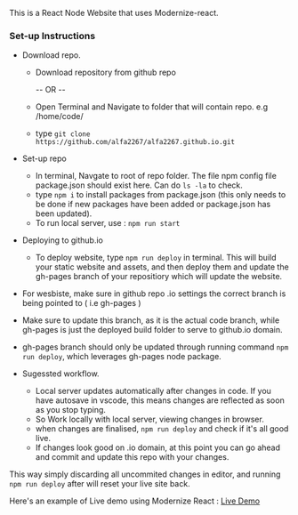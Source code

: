 This is a React Node Website that uses Modernize-react. 

### Set-up Instructions 
* Download repo. 
    - Download repository from github repo

        -- OR --
   
    - Open Terminal and Navigate to folder that will contain repo. e.g /home/code/
    - type `git clone https://github.com/alfa2267/alfa2267.github.io.git`

* Set-up repo
    - In terminal, Navgate to root of repo folder. The file npm config file package.json should exist here. Can do `ls -la` to check. 
    - type `npm i` to install packages from package.json (this only needs to be done if new packages have been added or package.json has been updated).
    - To run local server, use :
            `npm run start`
      
* Deploying to github.io
    - To deploy website, type `npm run deploy` in terminal. This will build your static website and assets, 
      and then deploy them and update the gh-pages branch of your repositiory which will update the website.  

* For wesbiste, make sure in github repo .io settings the correct branch is being pointed to ( i.e gh-pages )
* Make sure to update this branch, as it is the actual code branch, while gh-pages is just the deployed build folder to serve to github.io domain.
* gh-pages branch should only be updated through running command `npm run deploy`, which leverages gh-pages node package.

* Sugessted workflow.
   - Local server updates automatically after changes in code. If you have autosave in vscode, this means changes are reflected as soon as you stop typing.
   - So Work locally with local server, viewing changes in browser. 
   - when changes are finalised, `npm run deploy` and check if it's all good live.
   - If changes look good on .io domain, at this point you can go ahead and commit and update this repo with your changes.

This way simply discarding all uncommited changes in editor, and running `npm run deploy` after will reset your live site back. 

Here's an example of Live demo using Modernize React : <a href="https://modernize-react-free.netlify.app/dashboard">Live Demo</a>
